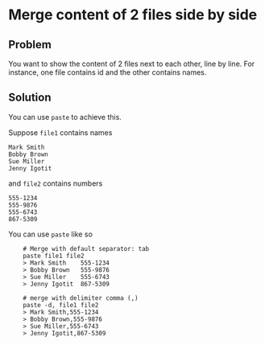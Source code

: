 # Merge content of 2 files side by side

## Problem
You want to show the content of 2 files next to each other, line by line. For instance, one file contains id and the other contains names.

## Solution
You can use `paste` to achieve this.

Suppose `file1` contains names
```
Mark Smith
Bobby Brown
Sue Miller
Jenny Igotit
```
and `file2` contains numbers

```
555-1234
555-9876
555-6743
867-5309
```

You can use `paste` like so
```
    # Merge with default separator: tab
    paste file1 file2
    > Mark Smith	555-1234
    > Bobby Brown	555-9876
    > Sue Miller	555-6743
    > Jenny Igotit	867-5309

    # merge with delimiter comma (,)
    paste -d, file1 file2
    > Mark Smith,555-1234
    > Bobby Brown,555-9876
    > Sue Miller,555-6743
    > Jenny Igotit,867-5309
```

